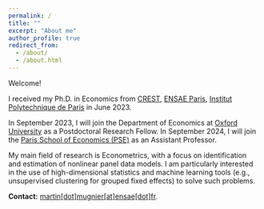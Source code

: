 ```yaml
---
permalink: /
title: ""
excerpt: "About me"
author_profile: true
redirect_from: 
  - /about/
  - /about.html
---
```


Welcome!

I received my Ph.D. in Economics from [CREST](http://crest.science/), [ENSAE Paris](https://www.ensae.fr/), [Institut Polytechnique de Paris](https://www.ip-paris.fr/) in June 2023.

In September 2023, I will join the Department of Economics at <a href="https://www.economics.ox.ac.uk/">Oxford University</a> as a Postdoctoral Research Fellow. 
In September 2024, I will join the <a href="https://www.parisschoolofeconomics.eu/en/about/">Paris School of Economics (PSE)</a> as an Assistant Professor.

My main field of research is Econometrics, with a focus on identification and estimation of nonlinear panel data models. I am particularly interested in the use of high-dimensional statistics and machine learning tools (e.g., unsupervised clustering for grouped fixed effects) to solve such problems. 

**Contact:** [martin[dot]mugnier[at]ensae[dot]fr](mailto:martin.mugnier@ensae.fr).
